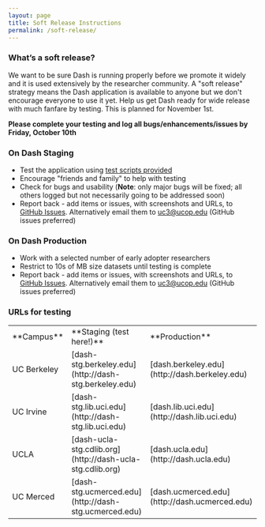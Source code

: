 ```yaml
---
layout: page
title: Soft Release Instructions
permalink: /soft-release/
---
```


### What’s a soft release?

We want to be sure Dash is running properly before we promote it widely and it is used extensively by the researcher community. A "soft release" strategy means the Dash application is available to anyone but we don't encourage everyone to use it yet. Help us get Dash ready for wide release with much fanfare by testing. This is planned for November 1st.

**Please complete your testing and log all bugs/enhancements/issues by Friday, October 10th**

### On Dash Staging

* Test the application using [test scripts provided](https://docs.google.com/document/d/1ijZZiqtMtdJnfQd8MH6Qmq4BBr4njiYInVYJzYu5eSc/edit) 
* Encourage "friends and family" to help with testing
* Check for bugs and usability (**Note**: only major bugs will be fixed; all others logged but not necessarily going to be addressed soon)
* Report back - add items or issues, with screenshots and URLs, to [GitHub Issues](http://github.com/CDLUC3/dash/issues). Alternatively email them to uc3@ucop.edu (GitHub issues preferred)

### On Dash Production

* Work with a selected number of early adopter researchers
* Restrict to 10s of MB size datasets until testing is complete
* Report back - add items or issues, with screenshots and URLs, to [GitHub Issues](http://github.com/CDLUC3/dash/issues). Alternatively email them to uc3@ucop.edu (GitHub issues preferred)

### URLs for testing

<table>										
<tr>	<td> 	**Campus** 	</td>	<td> 	 **Staging (test here!)** 	</td>	<td> 	 **Production** 	</td>	</tr>
<tr>	<td> 	 UC Berkeley 	</td>	<td> 	 [dash-stg.berkeley.edu](http://dash-stg.berkeley.edu) 	</td>	<td> 	 [dash.berkeley.edu](http://dash.berkeley.edu) 	</td>	</tr>
<tr>	<td> 	 UC Irvine 	</td>	<td> 	 [dash-stg.lib.uci.edu](http://dash-stg.lib.uci.edu) 	</td>	<td> 	 [dash.lib.uci.edu](http://dash.lib.uci.edu)  	</td>	</tr>
<tr>	<td> 	 UCLA 	</td>	<td> 	 [dash-ucla-stg.cdlib.org](http://dash-ucla-stg.cdlib.org) 	</td>	<td> 	 [dash.ucla.edu](http://dash.ucla.edu) 	</td>	</tr>
<tr>	<td> 	 UC Merced 	</td>	<td> 	 [dash-stg.ucmerced.edu](http://dash-stg.ucmerced.edu) 	</td>	<td> 	 [dash.ucmerced.edu](http://dash.ucmerced.edu)  	</td>	</tr>
</table>										

